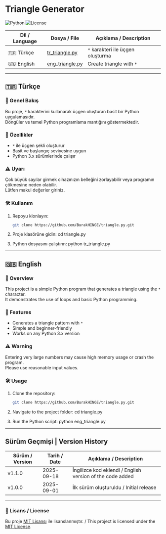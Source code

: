 # Triangle Generator

![Python](https://img.shields.io/badge/Python-3.x-blue) ![License](https://img.shields.io/badge/License-MIT-green)

| Dil / Language | Dosya / File        | Açıklama / Description        |
|----------------|---------------------|--------------------------------|
| 🇹🇷 Türkçe     | [tr_triangle.py](tr_triangle.py) | `*` karakteri ile üçgen oluşturma |
| 🇬🇧 English    | [eng_triangle.py](eng_triangle.py) | Create triangle with `*` |

---

## 🇹🇷 Türkçe

### 📌 Genel Bakış
Bu proje, `*` karakterini kullanarak üçgen oluşturan basit bir Python uygulamasıdır.  
Döngüler ve temel Python programlama mantığını göstermektedir.

### 🚀 Özellikler
- `*` ile üçgen şekli oluşturur  
- Basit ve başlangıç seviyesine uygun  
- Python 3.x sürümlerinde çalışır  

### ⚠️ Uyarı
Çok büyük sayılar girmek cihazınızın belleğini zorlayabilir veya programın çökmesine neden olabilir.  
Lütfen makul değerler giriniz.  

### 🛠️ Kullanım
1. Repoyu klonlayın:
   ```bash
   git clone https://github.com/BurakHINGE/triangle.py.git
   ```
   
2. Proje klasörüne gidin:
   cd triangle.py

3. Python dosyasını çalıştırın:
   python tr_triangle.py

---

## 🇬🇧 English

### 📌 Overview
This project is a simple Python program that generates a triangle using the `*` character.  
It demonstrates the use of loops and basic Python programming.

### 🚀 Features
- Generates a triangle pattern with `*`  
- Simple and beginner-friendly  
- Works on any Python 3.x version  

### ⚠️ Warning
Entering very large numbers may cause high memory usage or crash the program.  
Please use reasonable input values.  

### 🛠️ Usage
1. Clone the repository:
   ```bash
   git clone https://github.com/BurakHINGE/triangle.py.git
   ```

2. Navigate to the project folder:
   cd triangle.py

3. Run the Python script:
   python eng_triangle.py

---

## Sürüm Geçmişi | Version History 

| Sürüm / Version | Tarih / Date  | Açıklama / Description |
|---------|------------|----------------------|
| v1.1.0  | 2025-09-18 | İngilizce kod eklendi / English version of the code added |
| v1.0.0  | 2025-09-01 | İlk sürüm oluşturuldu / Initial release |


---

### 📜 Lisans / License
Bu proje [MIT Lisansı](LICENSE) ile lisanslanmıştır. / This project is licensed under the [MIT License](LICENSE).

